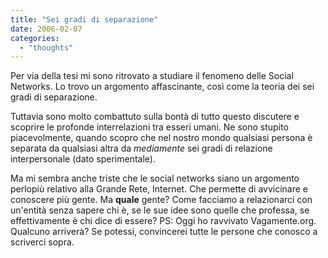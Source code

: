 ```yaml
---
title: "Sei gradi di separazione"
date: 2006-02-07
categories: 
  - "thoughts"
---
```


Per via della tesi mi sono ritrovato a studiare il fenomeno delle Social Networks. Lo trovo un argomento affascinante, così come la teoria dei sei gradi di separazione.

Tuttavia sono molto combattuto sulla bontà di tutto questo discutere e scoprire le profonde interrelazioni tra esseri umani. Ne sono stupito piacevolmente, quando scopro che nel nostro mondo qualsiasi persona è separata da qualsiasi altra da _mediamente_ sei gradi di relazione interpersonale (dato sperimentale).

Ma mi sembra anche triste che le social networks siano un argomento perlopiù relativo alla Grande Rete, Internet. Che permette di avvicinare e conoscere più gente. Ma **quale** gente? Come facciamo a relazionarci con un'entità senza sapere chi è, se le sue idee sono quelle che professa, se effettivamente è chi dice di essere? PS: Oggi ho ravvivato Vagamente.org. Qualcuno arriverà? Se potessi, convincerei tutte le persone che conosco a scriverci sopra.
